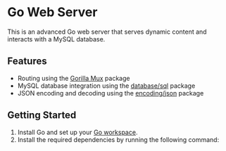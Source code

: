 # Go Web Server

This is an advanced Go web server that serves dynamic content and interacts with a MySQL database.

## Features

- Routing using the [Gorilla Mux](https://github.com/gorilla/mux) package
- MySQL database integration using the [database/sql](https://golang.org/pkg/database/sql/) package
- JSON encoding and decoding using the [encoding/json](https://golang.org/pkg/encoding/json/) package

## Getting Started

1. Install Go and set up your [Go workspace](https://golang.org/doc/code.html#Workspaces).
2. Install the required dependencies by running the following command:
